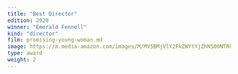 ```yaml
---
title: "Best Director"
edition: 2020
winner: "Emerald Fennell"
kind: "director"
film: promising-young-woman.md
image: https://m.media-amazon.com/images/M/MV5BMjVlY2FkZWYtYjZhNS00NTRkLTk1OTItN2Y0YjNkMjMxZjMzXkEyXkFqcGc@._V1_FMjpg_UX1024_.jpg
type: award
weight: 2
---
```

